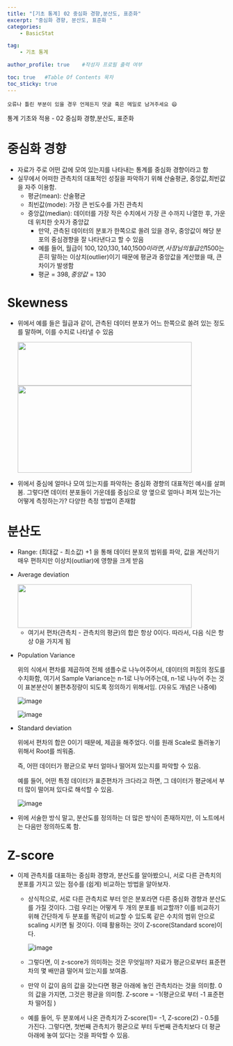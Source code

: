 ```yaml
---
title: "[기초 통계] 02 중심화 경향,분산도, 표준화"
excerpt: "중심화 경향, 분산도, 표준화 "
categories:
    - BasicStat

tag:
    - 기초 통계

author_profile: true    #작성자 프로필 출력 여부

toc: true   #Table Of Contents 목차 
toc_sticky: true
---
```


```
오류나 틀린 부분이 있을 경우 언제든지 댓글 혹은 메일로 남겨주세요 😄
```

통계 기초와 적용 - 02 중심화 경향,분산도, 표준화

# 중심화 경향
- 자료가 주로 어떤 값에 모여 있는지를 나타내는 통계를 중심화 경향이라고 함
- 실무에서 어떠한 관측치의 대표적인 성질을 파악하기 위해 산술평균, 중앙값,최빈값을 자주 이용함. 
  - 평균(mean): 산술평균
  - 최빈값(mode): 가장 큰 빈도수를 가진 관측치
  - 중앙값(median): 데이터를 가장 작은 수치에서 가장 큰 수까지 나열한 후, 가운데 위치한 숫자가 중앙값
    - 만약, 관측된 데이터의 분포가 한쪽으로 쏠려 있을 경우, 중앙값이 해당 분포의 중심경향을 잘 나타낸다고 할 수 있음
    - 예를 들어, 월급이 100$,120$,130$,140$,1500$이라면, 사장님의 월급인 1500$는 흔히 말하는 이상치(outlier)이기 때문에 평균과 중앙값을 계산했을 때, 큰 차이가 발생함
    - 평균 = 398$, 중앙값 = 130$

# Skewness
  - 위에서 예를 들은 월급과 같이, 관측된 데이터 분포가 어느 한쪽으로 쏠려 있는 정도를 말하며, 이를 수치로 나타낼 수 있음
   
       <img src="https://user-images.githubusercontent.com/81638919/162625975-4d2999ec-cabb-4468-acb4-2157e2414f5a.png"  width="400" height="100">
  
       <img src="https://user-images.githubusercontent.com/81638919/162625986-e37bae94-3106-46f4-a5a6-b3a962d72be9.png"  width="400" height="200">

- 위에서 중심에 얼마나 모여 있는지를 파악하는 중심화 경향의 대표적인 예시를 살펴봄. 그렇다면 데이터 분포들이 가운데를 중심으로 양 옆으로 얼마나 퍼져 있는가는 어떻게 측정하는가? 다양한 측정 방법이 존재함

# 분산도

  - Range: (최대값 - 최소값) +1 을 통해 데이터 분포의 범위를 파악, 값을 계산하기 매우 편하지만 이상치(outliar)에 영향을 크게 받음

  - Average deviation

       <img src="https://user-images.githubusercontent.com/81638919/162625996-75ec55ee-b67e-4e50-9dcd-b5462a159de9.png"  width="400" height="100">


    - 여기서 편차(관측치 - 관측치의 평균)의 합은 항상 0이다. 따라서, 다음 식은 항상 0을 가지게 됨

  - Population Variance

    위의 식에서 편차를 제곱하여 전체 샘플수로 나누어주어서, 데이터의 퍼짐의 정도를 수치화함, 여기서 Sample Variance는 n-1로 나누어주는데, n-1로 나누어 주는 것이 표본분산이 불편추정량이 되도록 정의하기 위해서임. (자유도 개념은 나중에) 

    ![image](https://user-images.githubusercontent.com/81638919/162626006-428492fe-4aef-4e6f-ba6f-31738f962699.png)


     ![image](https://user-images.githubusercontent.com/81638919/162626012-3b988f59-0cae-4f5b-846a-76f4ea3f40ba.png)

  - Standard deviation

    위에서 편차의 합은 0이기 때문에, 제곱을 해주었다. 이를 원래 Scale로 돌려놓기 위해서 Root를 씌워줌.

    즉, 어떤 데이터가 평균으로 부터 얼마나 떨어져 있는지를 파악할 수 있음.

    예를 들어, 어떤 특정 데이터가 표준편차가 크다라고 하면, 그 데이터가 평균에서 부터 많이 떨어져 있다로 해석할 수 있음.

    ![image](https://user-images.githubusercontent.com/81638919/162626014-a62b6594-c865-44d6-8fa1-7791258f018c.png)

  - 위에 서술한 방식 말고, 분산도를 정의하는 더 많은 방식이 존재하지만, 이 노트에서는 다음만 정의하도록 함.
  
# Z-score
- 이제 관측치를 대표하는 중심화 경향과, 분산도를 알아봤으니, 서로 다른 관측치의 분포를 가지고 있는 점수를 (쉽게) 비교하는 방법을 알아보자.

  - 상식적으로, 서로 다른 관측치로 부터 얻은 분포라면 다른 중심화 경향과 분산도를 가질 것이다. 그럼 우리는 어떻게 두 개의 분포를 비교할까? 이를 비교하기 위해 간단하게 두 분포를 똑같이 비교할 수 있도록 같은 수치의 범위 안으로 scaling 시키면 될 것이다. 이때 활용하는 것이 Z-score(Standard score)이다.

    ![image](https://user-images.githubusercontent.com/81638919/162626019-79680711-f5a5-42d0-9b0c-93f39e4c280b.png)

  - 그렇다면, 이 z-score가 의미하는 것은 무엇일까? 자료가 평균으로부터 표준편차의 몇 배만큼 떨어져 있는지를 보여줌.

  - 만약 이 값이 음의 값을 갖는다면 평균 아래에 놓인 관측치라는 것을 의미함. 0의 값을 가지면, 그것은 평균을 의미함. Z-score = -1(평균으로 부터 -1 표준편차 떨어짐 )

  - 예를 들어, 두 분포에서 나온 관측치가 Z-score(1)= -1, Z-score(2) - 0.5를 가진다. 그렇다면, 첫번째 관측치가 평균으로 부터 두번째 관측치보다 더 평균 아래에 놓여 있다는 것을 파악할 수 있음.

    
